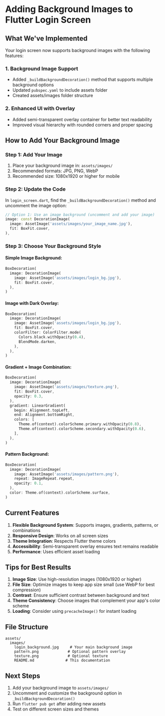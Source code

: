 # Adding Background Images to Flutter Login Screen

## What We've Implemented

Your login screen now supports background images with the following features:

### 1. Background Image Support
- Added `_buildBackgroundDecoration()` method that supports multiple background options
- Updated `pubspec.yaml` to include assets folder
- Created assets/images folder structure

### 2. Enhanced UI with Overlay
- Added semi-transparent overlay container for better text readability
- Improved visual hierarchy with rounded corners and proper spacing

## How to Add Your Background Image

### Step 1: Add Your Image
1. Place your background image in: `assets/images/`
2. Recommended formats: JPG, PNG, WebP
3. Recommended size: 1080x1920 or higher for mobile

### Step 2: Update the Code
In `login_screen.dart`, find the `_buildBackgroundDecoration()` method and uncomment the image option:

```dart
// Option 1: Use an image background (uncomment and add your image)
image: const DecorationImage(
  image: AssetImage('assets/images/your_image_name.jpg'),
  fit: BoxFit.cover,
),
```

### Step 3: Choose Your Background Style

#### Simple Image Background:
```dart
BoxDecoration(
  image: DecorationImage(
    image: AssetImage('assets/images/login_bg.jpg'),
    fit: BoxFit.cover,
  ),
)
```

#### Image with Dark Overlay:
```dart
BoxDecoration(
  image: DecorationImage(
    image: AssetImage('assets/images/login_bg.jpg'),
    fit: BoxFit.cover,
    colorFilter: ColorFilter.mode(
      Colors.black.withOpacity(0.4),
      BlendMode.darken,
    ),
  ),
)
```

#### Gradient + Image Combination:
```dart
BoxDecoration(
  image: DecorationImage(
    image: AssetImage('assets/images/texture.png'),
    fit: BoxFit.cover,
    opacity: 0.3,
  ),
  gradient: LinearGradient(
    begin: Alignment.topLeft,
    end: Alignment.bottomRight,
    colors: [
      Theme.of(context).colorScheme.primary.withOpacity(0.8),
      Theme.of(context).colorScheme.secondary.withOpacity(0.6),
    ],
  ),
)
```

#### Pattern Background:
```dart
BoxDecoration(
  image: DecorationImage(
    image: AssetImage('assets/images/pattern.png'),
    repeat: ImageRepeat.repeat,
    opacity: 0.1,
  ),
  color: Theme.of(context).colorScheme.surface,
)
```

## Current Features

1. **Flexible Background System**: Supports images, gradients, patterns, or combinations
2. **Responsive Design**: Works on all screen sizes
3. **Theme Integration**: Respects Flutter theme colors
4. **Accessibility**: Semi-transparent overlay ensures text remains readable
5. **Performance**: Uses efficient asset loading

## Tips for Best Results

1. **Image Size**: Use high-resolution images (1080x1920 or higher)
2. **File Size**: Optimize images to keep app size small (use WebP for best compression)
3. **Contrast**: Ensure sufficient contrast between background and text
4. **Theme Consistency**: Choose images that complement your app's color scheme
5. **Loading**: Consider using `precacheImage()` for instant loading

## File Structure
```
assets/
  images/
    login_background.jpg     # Your main background image
    pattern.png             # Optional pattern overlay
    texture.png             # Optional texture
    README.md              # This documentation
```

## Next Steps
1. Add your background image to `assets/images/`
2. Uncomment and customize the background option in `_buildBackgroundDecoration()`
3. Run `flutter pub get` after adding new assets
4. Test on different screen sizes and themes

